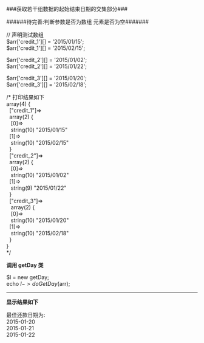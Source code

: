 ###获取若干组数据的起始结束日期的交集部分###

######待完善:判断参数是否为数组 元素是否为空#######



// 声明测试数组<br/>
$arr['credit_1'][] = '2015/01/15';<br/>
$arr['credit_1'][] = '2015/02/15';<br/>


$arr['credit_2'][] = '2015/01/02';<br/>
$arr['credit_2'][] = '2015/01/22';<br/>

$arr['credit_3'][] = '2015/01/20';<br/>
$arr['credit_3'][] = '2015/02/18';<br/>


/* 打印结果如下<br/>
array(4) {<br/>
&nbsp;&nbsp;["credit_1"]=><br/>
&nbsp;&nbsp;array(2) {<br/>
&nbsp;&nbsp;&nbsp;[0]=><br/>
&nbsp;&nbsp;&nbsp;string(10) "2015/01/15"<br/>
&nbsp;&nbsp;[1]=><br/>
&nbsp;&nbsp;&nbsp;string(10) "2015/02/15"<br/>
&nbsp;&nbsp;}<br/>
&nbsp;&nbsp;["credit_2"]=><br/>
&nbsp;&nbsp;array(2) {<br/>
&nbsp;&nbsp;&nbsp;[0]=> <br/>
&nbsp;&nbsp;&nbsp;string(10) "2015/01/02"<br/>
&nbsp;&nbsp;[1]=><br/>
&nbsp;&nbsp;&nbsp;string(9) "2015/01/22"<br/>
&nbsp;&nbsp;}<br/>
&nbsp;&nbsp;["credit_3"]=><br/>
&nbsp;&nbsp;&nbsp;array(2) {<br/>
&nbsp;&nbsp;&nbsp;[0]=><br/>
&nbsp;&nbsp;&nbsp;string(10) "2015/01/20"<br/>
&nbsp;&nbsp;[1]=><br/>
&nbsp;&nbsp;&nbsp;string(10) "2015/02/18"<br/>
&nbsp;&nbsp;}<br/>
}<br/>
*/

<b>调用 getDay 类</b>

$l = new getDay;<br/>
echo $l->doGetDay($arr);<br/>

-------------------------------------------------------------------------
<b>显示结果如下</b>


最佳还款日期为:<br/>
2015-01-20<br/>
2015-01-21<br/>
2015-01-22<br/>